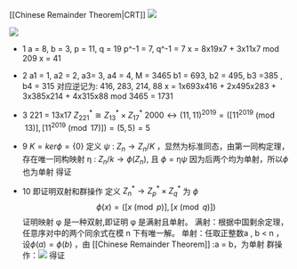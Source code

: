 [[Chinese Remainder Theorem|CRT]]
![](https://img.ynchen.me/2022/11/2452a08f00e6deac1ed5cf3054a5ff57.webp)

![](https://img.ynchen.me/2022/12/1db38e80a42a7750bab0abe0ed0fafe1.webp)

- 1
a = 8, b = 3, p = 11, q = 19 p^-1 = 7, q^-1 = 7
x = 8x19x7 + 3x11x7 mod 209
x = 41

- 2
a1 = 1, a2 = 2, a3= 3, a4 = 4, M = 3465
b1  = 693, b2 = 495, b3 =385 , b4 = 315
对应逆记为: 416, 283, 214, 88
x = 1x693x416 + 2x495x283 + 3x385x214 + 4x315x88 mod 3465 = 1731

- 3
221 = 13x17
$Z_{221}^{*} \cong Z_{13}^{*} \times Z_{17}^{*}$
$2000 \leftrightarrow (11, 11)^{2019} = ([11^{2019} \pmod{13}], [11^{2019} \pmod{17}]) = (5, 5) = 5$

- 9
$K = ker\phi = \{0\}$
定义 $\psi$ : $Z_{n} \to Z_{n}/K$ ，显然为标准同态，由第一同构定理，存在唯一同构映射 $\upeta$ : $Z_{n}/k \to \phi(Z_n)$, 且 $\phi = \upeta\psi$
因为后两个均为单射，所以$\phi$ 也为单射
得证

- 10
即证明双射和群操作
定义 $Z^{*}_{n} \to Z^{*}_{p} \times Z^{*}_{q}$ 为 $\phi$
$$\phi(x) = ([x \pmod{p}], [x \pmod{q}])$$
证明映射 φ 是一种双射,即证明 φ 是满射且单射。
满射：根据中国剩余定理，任意序对中的两个同余式在模 n 下有唯一解。
单射：任取正整数a , b < n ，设$\phi(a) = \phi(b)$ ，由 [[Chinese Remainder Theorem]] :a = b，为单射
群操作：![](https://img.ynchen.me/2022/12/eeaf911de2e8cd9bc04396bd65d8e73c.webp)
得证